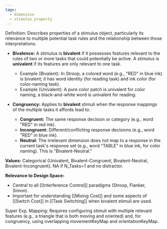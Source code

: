 ```yaml
---
tags:
  - dimension
  - stimulus_property
---
```

Definition: Describes properties of a stimulus object, particularly its relevance to multiple potential task rules and the relationship between those interpretations.

- **Bivalence:** A stimulus is **bivalent** if it possesses features relevant to the rules of two or more tasks that could potentially be active. A stimulus is **univalent** if its features are only relevant to one task.
    
    - Example (Bivalent): In Stroop, a colored word (e.g., "RED" in blue ink) is bivalent; it has word identity (for reading task) and ink color (for color-naming task).
    - Example (Univalent): A pure color patch is univalent for color naming; a black-and-white word is univalent for reading.
- **Congruency:** Applies to **bivalent** stimuli when the response mappings of the multiple tasks it affords lead to:
    
    - **Congruent:** The same response decision or category (e.g., word "RED" in red ink).
    - **Incongruent:** Different/conflicting response decisions (e.g., word "RED" in blue ink).
    - **Neutral:** The irrelevant dimension does not map to a response in the current task's response set (e.g., word "TABLE" in blue ink, for color naming). This is "Bivalent-Neutral."

**Values:** Categorical {Univalent, Bivalent-Congruent, Bivalent-Neutral, Bivalent-Incongruent}. NA if N_Tasks=1 and no distractor.

**Relevance to Design Space:**

- Central to all [[Interference Control]] paradigms (Stroop, Flanker, Simon).
- Important for understanding [[Mixing Cost]] and some aspects of [[Switch Cost]] in [[Task Switching]] when bivalent stimuli are used.

Super Exp. Mapping: Requires configuring stimuli with multiple relevant features (e.g., a triangle that is both moving and oriented) and, for congruency, using overlapping movementKeyMap and orientationKeyMap.